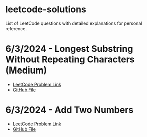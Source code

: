 # leetcode-solutions
List of LeetCode questions with detailed explanations for personal reference.

# 6/3/2024 - Longest Substring Without Repeating Characters (Medium) 
- [LeetCode Problem Link](https://leetcode.com/problems/longest-substring-without-repeating-characters/)
- [GitHub File](https://github.com/sultalish/leetcode-solutions/blob/main/3-LongestSubstringWithoutRepeatingCharacters.md)

# 6/3/2024 - Add Two Numbers
- [LeetCode Problem Link](https://leetcode.com/problems/add-two-numbers/)
- [GitHub File]([https://github.com/sultalish/leetcode-solutions/blob/main/2-AddTwoNumbers](https://github.com/sultalish/leetcode-solutions/blob/main/2-AddTwoNumbers.md))
